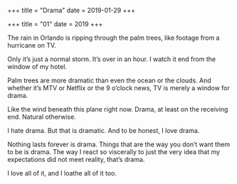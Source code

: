 +++
title = "Drama"
date = 2019-01-29
+++

+++
title = "01"
date = 2019
+++

The rain in Orlando is ripping through the palm trees, like footage from a hurricane on TV. 

Only it&#8217;s just a normal storm. It&#8217;s over in an hour. I watch it end from the window of my hotel. 

Palm trees are more dramatic than even the ocean or the clouds. And whether it&#8217;s MTV or Netflix or the 9 o’clock news, TV is merely a window for drama. 

Like the wind beneath this plane right now. Drama, at least on the receiving end. Natural otherwise. 

I hate drama. But that is dramatic. And to be honest, I love drama. 

Nothing lasts forever is drama. Things that are the way you don&#8217;t want them to be is drama. The way I react so viscerally to just the very idea that my expectations did not meet reality, that&#8217;s drama. 

I love all of it, and I loathe all of it too.